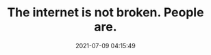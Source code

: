 ---
date: 2021-07-09 04:15:49
link:
  source: pocket
  source_url: https://getpocket.com
  text: The internet is not broken. People are.
  url: https://manuelmoreale.com/thoughts/the-internet-is-not-broken-people-are
source: pocket
syndicated:
- type: pocket
  url: https://manuelmoreale.com/thoughts/the-internet-is-not-broken-people-are
- type: mastodon
  url: https://mastodon.technology/users/roytang/statuses/106548719337116187
- type: twitter
  url: https://twitter.com/roytang/status/1413352349632917506/
title: The internet is not broken. People are.
---
